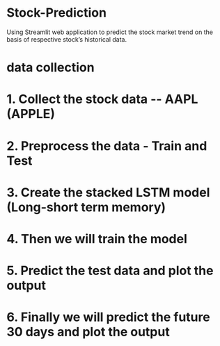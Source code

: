 # Stock-Prediction
Using Streamlit web application to predict the stock market trend on the basis of respective stock’s historical data.

# data collection

# 1. Collect the stock data -- AAPL (APPLE)
# 2. Preprocess the data - Train and Test
# 3. Create the stacked LSTM model (Long-short term memory)
# 4. Then we will train the model 
# 5. Predict the test data and plot the output
# 6. Finally we will predict the future 30 days and plot the output
